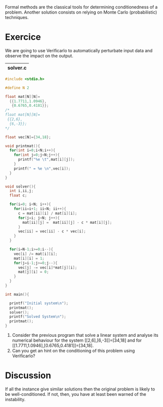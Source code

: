 Formal methods are the classical tools for determining conditionedness of a problem. 
Another solution consists on relying on Monte Carlo (probabilistic) techniques.

# Exercice
We are going to use Verificarlo to automatically perturbate input data and observe the impact on the output.  

|solver.c|
|--------|
```C
#include <stdio.h>

#define N 2

float mat[N][N]=
  {{1.7711,1.0946},
   {0.6765,0.4181}};
/*
float mat[N][N]=
 {{2,6},
  {6,-3}};
*/

float vec[N]={34,18};

void printmat(){
  for(int i=0;i<N;i++){
    for(int j=0;j<N;j++){
      printf("%e \t",mat[i][j]);
    }
    printf(" = %e \n",vec[i]);
  }
}

void solver(){
  int i,ii,j;
  float c;

  for(i=0; i<N; i++){
    for(ii=i+1; ii<N; ii++){
      c = mat[ii][i] / mat[i][i];
      for(j=i; j<N; j++){
        mat[ii][j] =  mat[ii][j] - c * mat[i][j];
      }
      vec[ii] = vec[ii] - c * vec[i];
    }
  }

  for(i=N-1;i>=0;i--){
    vec[i] /= mat[i][i];
    mat[i][i] = 1;
    for(j=i-1;j>=0;j--){
      vec[j] -= vec[i]*mat[j][i];
      mat[j][i] = 0;
    }
  }
}

int main(){

  printf("Initial system\n");
  printmat();
  solver();
  printf("Solved System\n");
  printmat();
}
```

1. Consider the previous program that solve a linear system and analyse its numerical behaviour for the system [[2,6],[6,-3]]=[34,18] and for [[1.7711,1.0946],[0.6765,0.4181]]=[34,18].
2. Can you get an hint on the conditioning of this problem using Verificarlo?  

# Discussion
If all the instance give similar solutions then the original problem is likely to be well-conditioned. 
If not, then, you have at least been warned of the instability.